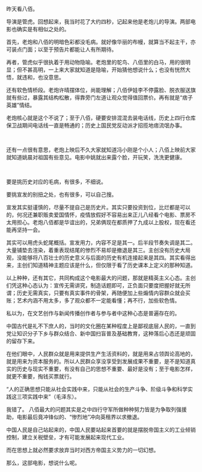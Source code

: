 昨天看八佰。

 

导演是管虎。回想起来，我当时花了大约四秒，记起来他是老炮儿的导演。两部电影也确实是有相似之处的。

 

首先，老炮和八佰的明暗色彩都没毛病。就好像华丽的布幔，就算当不起主干，亦可装点门面；以至于预告片都能让人有所期待。

再者，管虎似乎很执着于用动物隐喻。老炮里的鸵鸟、八佰里的白马，用的很明显；但不甚高明，一上来大家就知道是隐喻，开始猜他想说什么；也没有恍然大悟，就违和，也没意思。

还有软色情桥段。老炮许晴摆体位，尚能理解；八佰伊娃李不停露脸、脱衣服送旗就有些过，暴露其结构松散，得靠旁门左道让观众觉得值回票价。再有就是“痞子英雄”情结。

老炮核心就是这个不说了；至于八佰，硬要安排混混去装电话线，历史上四行仓库保卫战期间电话线一直是畅通的；历史上国民党反动派才招揽地痞流氓办事。

​    

还有一点很有意思，老炮上映后不久大家就知道冯小刚是个小人；八佰上映前大家就知道姚晨对祖国有些意见。电影中姚就出来露个脸，开玩笑，洗洗更健康。

​    

要是挑历史对应的毛病，有很多，不细说。

要挑宣发的别扭之处，也有很多，可以自己搜。

宣发其实挺谨慎的，尽量不提自己是历史片。其实只要投资到位，比烂都是可以的，何况还兼职贩卖爱国情怀，疫情放假好不容易出来正儿八经看个电影、票房不太用担心。老炮八佰都是华谊出的，兄弟俩现在都质押了九成以上股权，现在看还能再坚持一会。

 

其实可以用虎头蛇尾概括。宣发用力，内容不足是其一。后半段节奏失调是其二。大量铺垫去渲染，着重表现结尾的惨烈不易却是撤退是其三。主创没有历史大局观，没能够将八百壮士的历史意义与后面的历史有机连接起来是其四。其实看得出来，主创们知道精神主题应该是什么，但仅限于看了历史课本上定义的那种知道。

 

以上种种，还有其它，共同构成这个电影最大的问题，那就是精英主义心态。主创们凭这种心态认为：宣传无需讲究，制造话题即可，正负面只要度把握好就无所谓；历史无需真实，只要有真实事件的骨架，再随便加上些煽情内容群众就会买账；艺术内涵不用太多，多了观众都不一定能看懂；再不行，加些软色情。

 

私以为，在文艺创作与新闻传播创作者与参与者中这种心态是普遍存在的。

中国古代是礼不下庶人的，当时的文化圈在某种程度上是鄙视底层人民的，一直到党让知识分子下乡与群众结合、新中国扫盲普及基础教育，这种落后心态还是顽固的留存下来。

在他们眼中，人民群众就是用来提供生产生活资料的，就是用来占领舆论高地的，就是用来为资本服务的。所以人民群众享没享受到发展成果不重要，是不是知道真实的历史与现实不重要，有没有自己的思想不重要、最好是没有；至于电影怎样，就更不重要，掏钱买票就行。

“人的正确思想只能从社会实践中来，只能从社会的生产斗争、阶级斗争和科学实践这三项实践中来”（毛泽东）。

 

我错了。
 八佰最大的问题其实是之中四行守军所做种种努力皆是为争取列强援助，电影最后竟冲锋似的、“惨烈地”冲向英租界以求撤退。


 中国人民是自己站起来的，中国人民要站起来首要的就是摆脱帝国主义的工业倾销控制，建立关税壁垒，才有可能发展起来现代工业。

 

而在思想上就必然要求放弃当时对西方帝国主义势力的一切幻想。
 

那么，这部电影，想说什么呢。